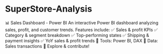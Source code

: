 # SuperStore-Analysis
📊 Sales Dashboard - Power BI  An interactive Power BI dashboard analyzing sales, profit, and customer trends. Features include:  ✅ Sales &amp; profit KPIs ✅ Category &amp; segment breakdown ✅ Top-performing states ✅ Shipping &amp; payment insights ✅ YoY sales &amp; profit trends  📌 Tools: Power BI, DAX 📌 Data: Sales transactions  🚀 Explore &amp; contribute!
